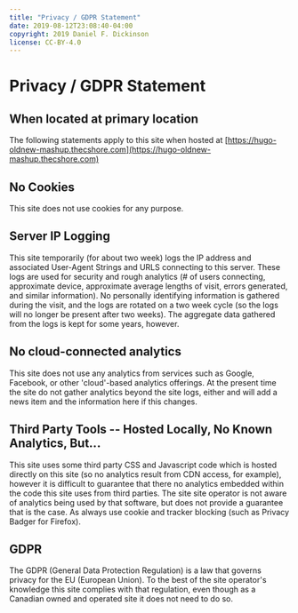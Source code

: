 ```yaml
---
title: "Privacy / GDPR Statement"
date: 2019-08-12T23:08:40-04:00
copyright: 2019 Daniel F. Dickinson
license: CC-BY-4.0
---
```


# Privacy / GDPR Statement

## When located at primary location

The following statements apply to this site when hosted at
[https://hugo-oldnew-mashup.thecshore.com](https://hugo-oldnew-mashup.thecshore.com)

## No Cookies

This site does not use cookies for any purpose.

## Server IP Logging

This site temporarily (for about two week) logs the IP address and associated
User-Agent Strings and URLS connecting to this server.  These logs are used for
security and rough analytics (# of users connecting, approximate device, approximate average lengths of visit, errors generated, and similar information).  No personally identifying information is gathered during the visit, and the logs are rotated on a two week cycle (so the logs will no longer be present after two weeks).  The aggregate data gathered from the logs is kept for some years, however.

## No cloud-connected analytics

This site does not use any analytics from services such as Google, Facebook, or
other 'cloud'-based analytics offerings.  At the present time the site do not
gather analytics beyond the site logs, either and will add a news item and the
information here if this changes.

## Third Party Tools -- Hosted Locally, No Known Analytics, But...

This site uses some third party CSS and Javascript code which is hosted directly
on this site (so no analytics result from CDN access, for example), however it
is difficult to guarantee that there no analytics embedded within the code this
site uses from third parties.  The site site operator is not aware of
analytics being used by that software, but does not provide a guarantee that is
the case.  As always use cookie and tracker blocking (such as Privacy Badger
for Firefox).

## GDPR

The GDPR (General Data Protection Regulation) is a law that governs privacy for
the EU (European Union).  To the best of the site operator's knowledge this site
complies with that regulation, even though as a Canadian owned and operated
site it does not need to do so.

